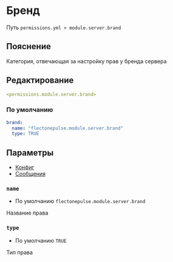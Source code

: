 # Бренд
Путь `permissions.yml > module.server.brand`

## Пояснение
Категория, отвечающая за настройку прав у бренда сервера

## Редактирование
```yaml
<permissions.module.server.brand>
```

### По умолчанию
```yaml
brand:
  name: "flectonepulse.module.server.brand"
  type: TRUE
```

## Параметры

- [Конфиг](/en/config/module/server/brand/)
- [Сообщения](/en/messages/ru_ru/module/server/brand/)

### `name`
- По умолчанию `flectonepulse.module.server.brand`

Название права

### `type`
- По умолчанию `TRUE`

Тип права

<!--@include: @/en/parts/permission.md-->

